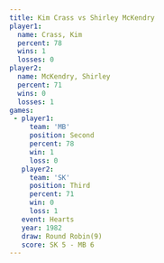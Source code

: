 ```yaml
---
title: Kim Crass vs Shirley McKendry
player1:                 
  name: Crass, Kim       
  percent: 78            
  wins: 1                
  losses: 0              
player2:                 
  name: McKendry, Shirley
  percent: 71            
  wins: 0                
  losses: 1              
games:
 - player1:          
     team: 'MB'      
     position: Second
     percent: 78     
     win: 1          
     loss: 0         
   player2:         
     team: 'SK'     
     position: Third
     percent: 71    
     win: 0         
     loss: 1        
   event: Hearts       
   year: 1982          
   draw: Round Robin(9)
   score: SK 5 - MB 6  
---
```

